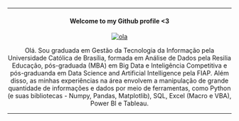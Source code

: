 
------------------------------------------

 #### <p align="center">                  Welcome to my Github profile <3  </p>
 
<div align="center">
<a href="https://imgbb.com/"><img src="https://i.ibb.co/BzGVGVr/ola.png" alt="ola" border="0"></a> </p>

 <p align="center">  Olá. Sou graduada em Gestão da Tecnologia da Informação pela Universidade Católica de Brasília, formada em Análise de Dados pela Resilia Educação, pós-graduada (MBA) em Big Data e Inteligência Competitiva e pós-graduanda em Data Science and Artificial Intelligence pela FIAP. Além disso, as minhas experiências na área envolvem a manipulação de grande quantidade de informações e dados por meio de ferramentas, como Python (e suas bibliotecas - Numpy, Pandas, Matplotlib), SQL, Excel (Macro e VBA), Power BI e Tableau. 
  

 ------------------------------------------




